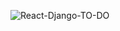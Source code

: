 ![React-Django-TO-DO](https://socialify.git.ci/Zenerproton/React-Django-TO-DO/image?description=1&font=Raleway&language=1&name=1&owner=1&pattern=Solid&stargazers=1&theme=Auto)
